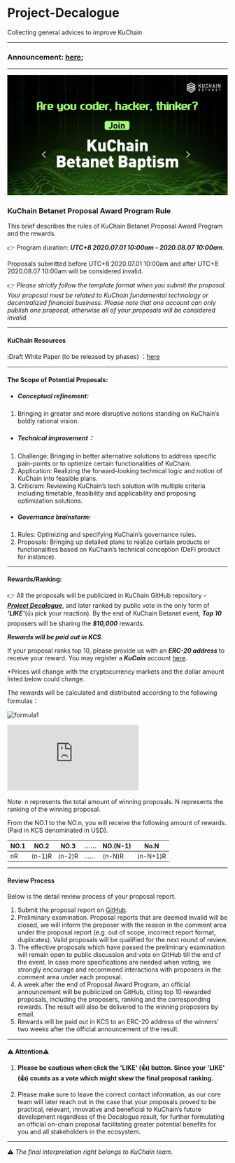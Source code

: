 # Project-Decalogue
Collecting general advices to improve KuChain

---
### Announcement: [here](https://github.com/KuChainNetwork/Project-Decalogue/blob/master/announcement/announcement004.md);


---
![kuChainDecalogue](https://github.com/KuChainNetwork/Project-Deluge/blob/master/imgs/KuChainBetanetCoverOther.jpg?raw=true)

### KuChain Betanet Proposal Award Program Rule 

This brief describes the rules of KuChain Betanet Proposal Award Program and the rewards.



:point_right: Program duration: ***UTC+8 2020.07.01 10:00am - 2020.08.07 10:00am***. 

Proposals submitted before UTC+8 2020.07.01 10:00am and after UTC+8 2020.08.07 10:00am will be considered invalid. 

:point_right: *Please strictly follow the template format when you submit the proposal. Your proposal must be related to KuChain fundamental technology or decentralized financial business. Please note that one account can only publish one proposal, otherwise all of your proposals will be considered invalid.*



---

#### KuChain Resources

:information_source:Draft White Paper (to be released by phases) ：[here](https://github.com/KuChainNetwork/docs/blob/master/whitepaper/en/kratos.md)



---

#### The Scope of Potential Proposals:

- ##### Conceptual refinement: 

1. Bringing in greater and more disruptive notions standing on KuChain’s boldly rational vision.



- ##### Technical improvement：

1. Challenge: Bringing in better alternative solutions to address specific pain-points or to optimize certain functionalities of KuChain.
2. Application: Realizing the forward-looking technical logic and notion of KuChain into feasible plans.
3. Criticism: Reviewing KuChain’s tech solution with multiple criteria including timetable, feasibility and applicability and proposing optimization solutions.



- ##### Governance brainstorm:

1. Rules: Optimizing and specifying KuChain’s governance rules.
2. Proposals: Bringing up detailed plans to realize certain products or functionalities based on KuChain’s technical conception (DeFi product for instance).



---

#### Rewards/Ranking:

:point_right: All the proposals will be publicized in KuChain GitHub repository - [***Project Decalogue***](https://github.com/KuChainNetwork/Project-Decalogue), and later ranked by public vote in the only form of ***'LIKE'***(👍 pick your reaction). By the end of KuChain Betanet event, ***Top 10*** proposers will be sharing the ***$10,000*** rewards. 



***Rewards will be paid out in KCS.***



If your proposal ranks top 10, please provide us with an ***ERC-20 address*** to receive your reward. You may register a ***KuCoin*** account [here](https://www.kucoin.com/).

*Prices will change with the cryptocurrency markets and the dollar amount listed below could change.



The rewards will be calculated and distributed according to the following formulas：

![formula1](https://latex.codecogs.com/svg.latex?R%20=%2010000/\sum_{i=1}^n%20i;%20(n%3C=10))

![formula2](https://latex.codecogs.com/svg.latex?Rewards%20=%20(n-N+1)R;(n,N%3C=10))

Note: n represents the total amount of winning proposals. N represents the ranking of the winning proposal. 



From the NO.1 to the NO.n, you will receive the following amount of rewards. (Paid in KCS denominated in USD).

| NO.1 | NO.2   | NO.3   | ……   | NO.(N-1) | No.N     |
| ---- | ------ | ------ | ---- | -------- | -------- |
| nR   | (n-1)R | (n-2)R | ……   | (n-N)R   | (n-N+1)R |



---

#### Review Process

Below is the detail review process of your proposal report.

1. Submit the proposal report on [GitHub](https://github.com/KuChainNetwork/Project-Decalogue/issues).
2. Preliminary examination. Proposal reports that are deemed invalid will be closed, we will inform the proposer with the reason in the comment area under the proposal report (e.g. out of scope, incorrect report format, duplicates). Valid proposals will be qualified for the next round of review.
3. The effective proposals which have passed the preliminary examination will remain open to public discussion and vote on GitHub till the end of the event. In case more specifications are needed when voting, we strongly encourage and recommend interactions with proposers in the comment area under each proposal.
4. A week after the end of Proposal Award Program, an official announcement will be publicized on GitHub, citing top 10 rewarded proposals, including the proposers, ranking and the corresponding rewards. The result will also be delivered to the winning proposers by email.
5. Rewards will be paid out in KCS to an ERC-20 address of the winners' two weeks after the official announcement of the result.



---

#### :warning: Attention:warning:

1. **Please be cautious when click the 'LIKE' (👍) button. Since your 'LIKE' (👍) counts as a vote which might skew the final proposal ranking.** 

2. Please make sure to leave the correct contact information, as our core team will later reach out in the case that your proposals proved to be practical, relevant, innovative and beneficial to KuChain’s future development regardless of the Decalogue result, for further formulating an official on-chain proposal facilitating greater potential benefits for you and all stakeholders in the ecosystem.

   

---

:warning: *The final interpretation right belongs to KuChain team.*

